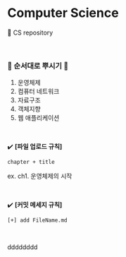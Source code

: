 # Computer Science

:calendar:  CS repository

<br>

### :facepunch: 순서대로 뿌시기 :facepunch:

1. 운영체제
2. 컴퓨터 네트워크
3. 자료구조
4. 객체지향
5. 웹 애플리케이션

<br>

:heavy_check_mark: **[파일 업로드 규칙]**

`chapter + title`

ex. ch1. 운영체제의 시작

<br>

:heavy_check_mark: **[커밋 메세지 규칙]**

`[+] add FileName.md`

<br>

dddddddd
